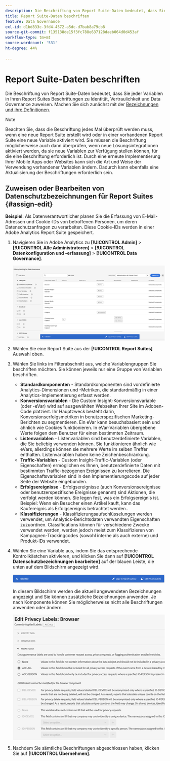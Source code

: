 ```yaml
---
description: Die Beschriftung von Report Suite-Daten bedeutet, dass Sie jeder Variablen in Ihren Report Suites Beschriftungen zu Identität, Vertraulichkeit und Data Governance zuweisen.
title: Report Suite-Daten beschriften
feature: Data Governance
exl-id: d1bd833c-3fd4-4572-a5dc-d7bab8a79cb8
source-git-commit: f135138de15f3fc788e637128daeb064d0d453af
workflow-type: tm+mt
source-wordcount: '531'
ht-degree: 44%

---
```


# Report Suite-Daten beschriften

Die Beschriftung von Report Suite-Daten bedeutet, dass Sie jeder Variablen in Ihren Report Suites Beschriftungen zu Identität, Vertraulichkeit und Data Governance zuweisen. Machen Sie sich zunächst mit der [Bezeichnungen und ihre Definitionen](/help/admin/c-data-governance/data-labeling/gdpr-labels.md).

>[!NOTE]
>
>Beachten Sie, dass die Beschriftung jedes Mal überprüft werden muss, wenn eine neue Report Suite erstellt wird oder in einer vorhandenen Report Suite eine neue Variable aktiviert wird. Sie müssen die Beschriftung möglicherweise auch dann überprüfen, wenn neue Lösungsintegrationen aktiviert werden, da sie neue Variablen zur Verfügung stellen können, für die eine Beschriftung erforderlich ist. Durch eine erneute Implementierung Ihrer Mobile Apps oder Websites kann sich die Art und Weise der Verwendung vorhandener Variablen ändern. Dadurch kann ebenfalls eine Aktualisierung der Beschriftungen erforderlich sein.

## Zuweisen oder Bearbeiten von Datenschutzbezeichnungen für Report Suites {#assign-edit}

**Beispiel**: Als Datenverantwortlicher planen Sie die Erfassung von E-Mail-Adressen und Cookie-IDs von betroffenen Personen, um deren Datenschutzanfragen zu verarbeiten. Diese Cookie-IDs werden in einer Adobe Analytics Report Suite gespeichert.

1. Navigieren Sie in Adobe Analytics zu **[!UICONTROL Admin]** > **[!UICONTROL Alle Administratoren]** > **[!UICONTROL Datenkonfiguration und -erfassung]** > **[!UICONTROL Data Governance]**.

   ![Datenschutzbezeichnungen](assets/privacy_rs_settings.png)

1. Wählen Sie eine Report Suite aus der **[!UICONTROL Report Suites]** Auswahl oben.

1. Wählen Sie links im Filterabschnitt aus, welche Variablengruppen Sie beschriften möchten. Sie können jeweils nur eine Gruppe von Variablen beschriften.

   * **Standardkomponenten** - Standardkomponenten sind vordefinierte Analytics-Dimensionen und -Metriken, die standardmäßig in einer Analytics-Implementierung erfasst werden.
   * **Konversionsvariablen** - Die Custom Insight-Konversionsvariable (oder -eVar) wird auf ausgewählten Webseiten Ihrer Site im Adoben-Code platziert. Ihr Hauptzweck besteht darin, Konversionserfolgsmetriken in benutzerspezifischen Marketing-Berichten zu segmentieren. Ein eVar kann besuchsbasiert sein und ähnlich wie Cookies funktionieren. In eVar-Variablen übergebene Werte folgen dem Benutzer für einen bestimmten Zeitraum.
   * **Listenvariablen** - Listenvariablen sind benutzerdefinierte Variablen, die Sie beliebig verwenden können. Sie funktionieren ähnlich wie eVars, allerdings können sie mehrere Werte im selben Treffer enthalten. Listenvariablen haben keine Zeichenbeschränkung.
   * **Traffic-Variablen** - Custom Insight-Traffic-Variablen (oder Eigenschaften) ermöglichen es Ihnen, benutzerdefinierte Daten mit bestimmten Traffic-bezogenen Ereignissen zu korrelieren. Die Eigenschaftsvariablen sind in den Implementierungscode auf jeder Seite der Website eingebunden.
   * **Erfolgsereignisse** - Erfolgsereignisse (auch Konversionsereignisse oder benutzerspezifische Ereignisse genannt) sind Aktionen, die verfolgt werden können. Sie legen fest, was ein Erfolgsereignis ist. Beispiel: Wenn ein Besucher einen Artikel kauft, kann das Kaufereignis als Erfolgsereignis betrachtet werden..
   * **Klassifizierungen** - Klassifizierungsaufschlüsselungen werden verwendet, um Analytics-Berichtsdaten verwandten Eigenschaften zuzuordnen. Classifications können für verschiedene Zwecke verwendet werden, werden jedoch meist zum Klassifizieren von Kampagnen-Trackingcodes (sowohl interne als auch externe) und Produkt-IDs verwendet.

1. Wählen Sie eine Variable aus, indem Sie das entsprechende Kontrollkästchen aktivieren, und klicken Sie dann auf **[!UICONTROL Datenschutzbezeichnungen bearbeiten]** auf der blauen Leiste, die unten auf dem Bildschirm angezeigt wird.

   ![Bearbeiten](assets/edit-label.png)

   In diesem Bildschirm werden die aktuell angewendeten Bezeichnungen angezeigt und Sie können zusätzliche Bezeichnungen anwenden. Je nach Komponente können Sie möglicherweise nicht alle Beschriftungen anwenden oder ändern.

   ![Angewandte Beschriftungen](assets/edit-labels2.png)

1. Nachdem Sie sämtliche Beschriftungen abgeschlossen haben, klicken Sie auf **[!UICONTROL Übernehmen]**.

